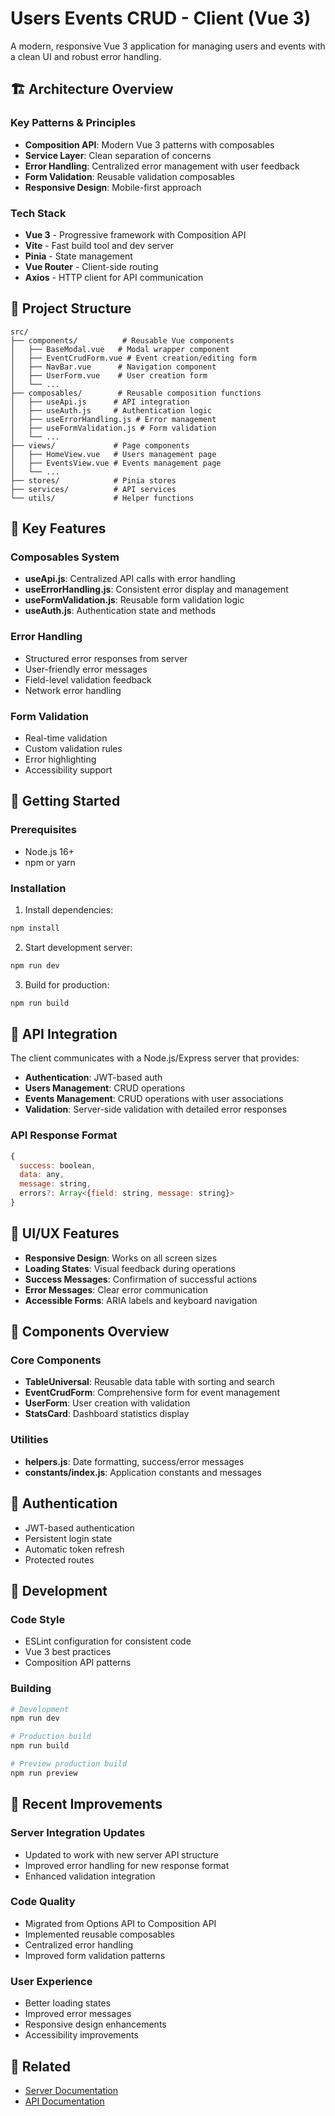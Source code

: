 # Users Events CRUD - Client (Vue 3)

A modern, responsive Vue 3 application for managing users and events with a clean UI and robust error handling.

## 🏗️ Architecture Overview

### Key Patterns & Principles
- **Composition API**: Modern Vue 3 patterns with composables
- **Service Layer**: Clean separation of concerns
- **Error Handling**: Centralized error management with user feedback
- **Form Validation**: Reusable validation composables
- **Responsive Design**: Mobile-first approach

### Tech Stack
- **Vue 3** - Progressive framework with Composition API
- **Vite** - Fast build tool and dev server
- **Pinia** - State management
- **Vue Router** - Client-side routing
- **Axios** - HTTP client for API communication

## 📁 Project Structure

```
src/
├── components/          # Reusable Vue components
│   ├── BaseModal.vue   # Modal wrapper component
│   ├── EventCrudForm.vue # Event creation/editing form
│   ├── NavBar.vue      # Navigation component
│   ├── UserForm.vue    # User creation form
│   └── ...
├── composables/        # Reusable composition functions
│   ├── useApi.js      # API integration
│   ├── useAuth.js     # Authentication logic
│   ├── useErrorHandling.js # Error management
│   ├── useFormValidation.js # Form validation
│   └── ...
├── views/             # Page components
│   ├── HomeView.vue   # Users management page
│   ├── EventsView.vue # Events management page
│   └── ...
├── stores/            # Pinia stores
├── services/          # API services
└── utils/             # Helper functions
```

## 🔧 Key Features

### Composables System
- **useApi.js**: Centralized API calls with error handling
- **useErrorHandling.js**: Consistent error display and management
- **useFormValidation.js**: Reusable form validation logic
- **useAuth.js**: Authentication state and methods

### Error Handling
- Structured error responses from server
- User-friendly error messages
- Field-level validation feedback
- Network error handling

### Form Validation
- Real-time validation
- Custom validation rules
- Error highlighting
- Accessibility support

## 🚀 Getting Started

### Prerequisites
- Node.js 16+
- npm or yarn

### Installation

1. Install dependencies:
```bash
npm install
```

2. Start development server:
```bash
npm run dev
```

3. Build for production:
```bash
npm run build
```

## 🔌 API Integration

The client communicates with a Node.js/Express server that provides:

- **Authentication**: JWT-based auth
- **Users Management**: CRUD operations
- **Events Management**: CRUD operations with user associations
- **Validation**: Server-side validation with detailed error responses

### API Response Format
```javascript
{
  success: boolean,
  data: any,
  message: string,
  errors?: Array<{field: string, message: string}>
}
```

## 🎨 UI/UX Features

- **Responsive Design**: Works on all screen sizes
- **Loading States**: Visual feedback during operations
- **Success Messages**: Confirmation of successful actions
- **Error Messages**: Clear error communication
- **Accessible Forms**: ARIA labels and keyboard navigation

## 📱 Components Overview

### Core Components
- **TableUniversal**: Reusable data table with sorting and search
- **EventCrudForm**: Comprehensive form for event management
- **UserForm**: User creation with validation
- **StatsCard**: Dashboard statistics display

### Utilities
- **helpers.js**: Date formatting, success/error messages
- **constants/index.js**: Application constants and messages

## 🔐 Authentication

- JWT-based authentication
- Persistent login state
- Automatic token refresh
- Protected routes

## 🧪 Development

### Code Style
- ESLint configuration for consistent code
- Vue 3 best practices
- Composition API patterns

### Building
```bash
# Development
npm run dev

# Production build
npm run build

# Preview production build
npm run preview
```

## 🌟 Recent Improvements

### Server Integration Updates
- Updated to work with new server API structure
- Improved error handling for new response format
- Enhanced validation integration

### Code Quality
- Migrated from Options API to Composition API
- Implemented reusable composables
- Centralized error handling
- Improved form validation patterns

### User Experience
- Better loading states
- Improved error messages
- Responsive design enhancements
- Accessibility improvements

## 🔗 Related

- [Server Documentation](../server/README.md)
- [API Documentation](../server/REFACTOR_SUMMARY.md)
